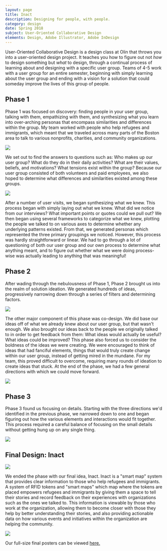 ```yaml
---
layout: page
title: Inact
description: Designing for people, with people.
category: design
date: Spring 2018
subject: User-Oriented Collaborative Design
elements: Design, Adobe Illustrator, Adobe InDesign
---
```


User-Oriented Collaborative Design is a design class at Olin that throws you into a user-oriented design project. It teaches you how to figure out not *how* to design something but *what* to design, through a continual process of learning about and designing with a specific user group. Teams of 4-5 work with a user group for an entire semester, beginning with simply learning about the user group and ending with a vision for a solution that could someday improve the lives of this group of people.

## Phase 1
Phase 1 was focused on discovery: finding people in your user group, talking with them, empathizing with them, and synthesizing what you learn into over-arching personas that encompass similarities and differences within the group. My team worked with people who help refugees and immigrants, which meant that we traveled across many parts of the Boston area to talk to various nonprofits, charities, and community organizations.

<div class = "row uniform">
  <div class = "6u -3u">
    <span class = "image fit">
      <img src="images/phase1_1.jpg">
    </span>
  </div>
</div>

We set out to find the answers to questions such as: Who makes up our user group? What do they do in their daily activities? What are their values, beliefs, and motivations? What tensions exist within the group? Because our user group consisted of both volunteers and paid employees, we also hoped to determine what differences and similarities existed among these groups.

<div class = "row uniform">
  <div class = "6u -3u">
    <span class = "image fit">
      <img src="images/persona.jpg">
    </span>
  </div>
</div>

After a number of user visits, we began synthesizing what we knew. This process began with simply laying out what we knew. What did we notice from our interviews? What important points or quotes could we pull out? We then began using several frameworks to categorize what we knew, plotting the people we talked to on various axes to determine whether any underlying patterns existed. From that, we generated personas which represented the three primary groupings we noticed. However, this process was hardly straightforward or linear. We had to go through a lot of questioning of both our user group and our own process to determine what anything meant, and to figure out whether what we were doing process-wise was actually leading to anything that was meaningful!

## Phase 2
After wading through the nebulousness of Phase 1, Phase 2 brought us into the realm of solution ideation. We generated hundreds of ideas, progressively narrowing down through a series of filters and determining factors.

<div class = "row uniform">
  <div class = "6u -3u">
    <span class = "image fit">
      <img src="images/phase2_1.jpg">
    </span>
  </div>
</div>

The other major component of this phase was co-design. We did base our ideas off of what we already knew about our user group, but that wasn't enough. We also brought our ideas back to the people we originally talked to in order to get feedback from them: What ideas would actually be useful? What ideas could be improved? This phase also forced us to consider the boldness of the ideas we were creating. We were encouraged to think of ideas that had fanciful elements, things that would truly create change within our user group, instead of getting mired in the mundane. For my team, this proved difficult to overcome, requiring many rounds of ideation to create ideas that stuck. At the end of the phase, we had a few general directions with which we could move forward.

<div class = "row uniform">
  <div class = "6u -3u">
    <span class = "image fit">
      <img src="images/phase2_2.jpg">
    </span>
  </div>
</div>

## Phase 3
Phase 3 found us focusing on details. Starting with the three directions we'd identified in the previous phase, we narrowed down to one and began figuring out how the various elements and interactions would fit together. This process required a careful balance of focusing on the small details without getting hung up on any single thing.

<div class = "row uniform">
  <div class = "6u -3u">
    <span class = "image fit">
      <img src="images/phase2_1.jpg">
    </span>
  </div>
</div>


## Final Design: Inact

<div class = "row uniform">
  <div class = "6u -3u">
    <span class = "image fit">
      <img src="images/phase2_2.jpg">
    </span>
  </div>
</div>

We ended the phase with our final idea, Inact. Inact is a "smart map" system that provides clear information to those who help refugees and immigrants. A system of RFID tokens and "smart maps" which map where the tokens are placed empowers refugees and immigrants by giving them a space to tell their stories and record feedback on their experiences with organizations such as the ones we talked to. This information is viewable by those who work at the organization, allowing them to become closer with those they help by better understanding their stories, and also providing actionable data on how various events and initiatives within the organization are helping the community.

<div class = "row uniform">
  <div class = "6u -3u">
    <span class = "image fit">
      <img src="images/InteractionMap.jpg">
    </span>
  </div>
</div>

Our full-size final posters can be viewed [here.](https://drive.google.com/drive/folders/1QIOpgNMexWTSRU8bT0pMLk_2ZVU0G2kW?usp=sharing)
